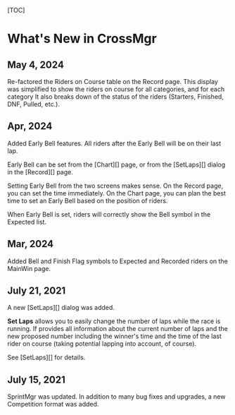 
[TOC]

# What's New in CrossMgr

## May 4, 2024

Re-factored the Riders on Course table on the Record page.
This display was simplified to show the riders on course for all categories, and for each category
It also breaks down of the status of the riders (Starters, Finished, DNF, Pulled, etc.).

## Apr, 2024

Added Early Bell features.  All riders after the Early Bell will be on their last lap.

Early Bell can be set from the [Chart][] page, or from the [SetLaps][] dialog in the [Record][] page.

Setting Early Bell from the two screens makes sense.  On the Record page, you can set the time immediately.
On the Chart page, you can plan the best time to set an Early Bell based on the position of riders.

When Early Bell is set, riders will correctly show the Bell symbol in the Expected list.

## Mar, 2024

Added Bell and Finish Flag symbols to Expected and Recorded riders on the MainWin page.

## July 21, 2021
A new [SetLaps][] dialog was added.

__Set Laps__ allows you to easily change the number of laps while the race is running.
If provides all information about the current number of laps and the new proposed number including the winner's time and the time of the last rider on course (taking potential lapping into account, of course).

See [SetLaps][] for details.


## July 15, 2021

SprintMgr was updated.  In addition to many bug fixes and upgrades, a new Competition format was added.
